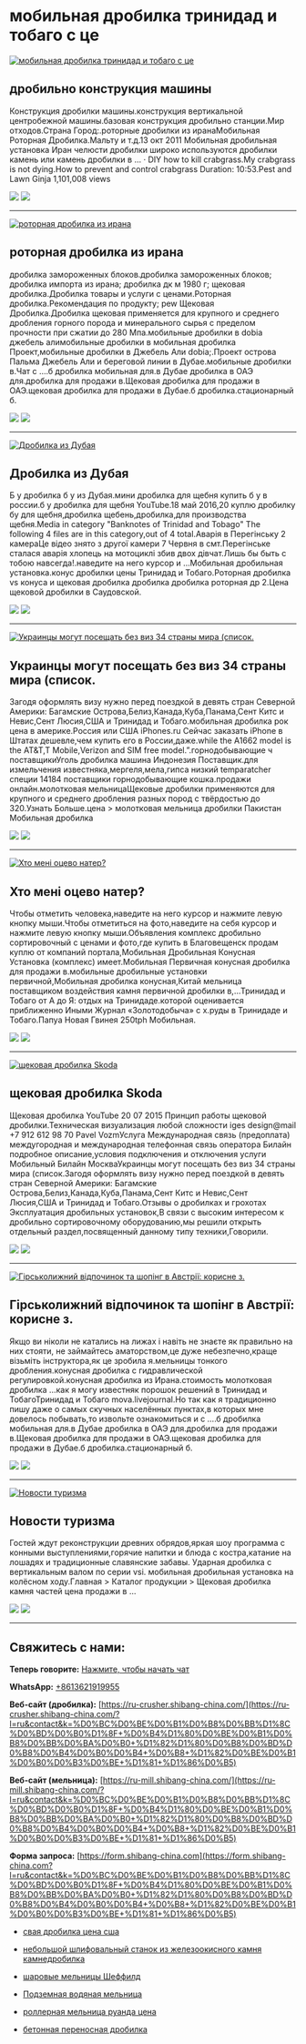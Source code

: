# мобильная дробилка тринидад и тобаго с це

<a href="https://swt.shibang-china.com/?l=ru&img&k=%D0%BC%D0%BE%D0%B1%D0%B8%D0%BB%D1%8C%D0%BD%D0%B0%D1%8F+%D0%B4%D1%80%D0%BE%D0%B1%D0%B8%D0%BB%D0%BA%D0%B0+%D1%82%D1%80%D0%B8%D0%BD%D0%B8%D0%B4%D0%B0%D0%B4+%D0%B8+%D1%82%D0%BE%D0%B1%D0%B0%D0%B3%D0%BE+%D1%81+%D1%86%D0%B5" target="_blank">![мобильная дробилка тринидад и тобаго с це](http://static.shibang-china.com/all-800x300/146.jpg)</a>

## дробильно конструкция машины
Конструкция дробилки машины.конструкция вертикальной центробежной машины.базовая конструкция дробильно станции.Мир отходов.Страна Город:.роторные дробилки из иранаМобильная Роторная Дробилка.Мальту и т.д.13 окт 2011 Мобильная дробильная установка Иран челюсти дробилки широко используются дробилки камень или камень дробилки в …&nbsp;&#0183;&#32;DIY how to kill crabgrass.My crabgrass is not dying.How to prevent and control crabgrass Duration: 10:53.Pest and Lawn Ginja 1,101,008 views


<a href="https://whatsapp.shibangsoft.com/WhatsApp.php" target="_blank" title="WhatsApp">![](http://static.shibang-china.com/icon/whatsapp.png)</a> <a href="https://swt.shibang-china.com/?l=ru&icon&k=%D0%BC%D0%BE%D0%B1%D0%B8%D0%BB%D1%8C%D0%BD%D0%B0%D1%8F+%D0%B4%D1%80%D0%BE%D0%B1%D0%B8%D0%BB%D0%BA%D0%B0+%D1%82%D1%80%D0%B8%D0%BD%D0%B8%D0%B4%D0%B0%D0%B4+%D0%B8+%D1%82%D0%BE%D0%B1%D0%B0%D0%B3%D0%BE+%D1%81+%D1%86%D0%B5" target="_blank">![](http://static.shibang-china.com/icon/chat-ru.png)</a>

---

<a href="https://swt.shibang-china.com/?l=ru&img&k=%D0%BC%D0%BE%D0%B1%D0%B8%D0%BB%D1%8C%D0%BD%D0%B0%D1%8F+%D0%B4%D1%80%D0%BE%D0%B1%D0%B8%D0%BB%D0%BA%D0%B0+%D1%82%D1%80%D0%B8%D0%BD%D0%B8%D0%B4%D0%B0%D0%B4+%D0%B8+%D1%82%D0%BE%D0%B1%D0%B0%D0%B3%D0%BE+%D1%81+%D1%86%D0%B5" target="_blank">![роторная дробилка из ирана](http://static.shibang-china.com/all-800x300/1041.jpg)</a>

## роторная дробилка из ирана
дробилка замороженных блоков.дробилка замороженных блоков; дробилка импорта из ирана; дробилка дк м 1980 г; щековая дробилка.Дробилка товары и услуги с ценами.Роторная дробилка.Рекомендация по продукту; pew Щековая Дробилка.Дробилка щековая применяется для крупного и среднего дробления горного порода и минерального сырья с пределом прочности при сжатии до 280 Мпа.мобильные дробилки в dobia джебель алимобильные дробилки в мобильная дробилка Проект,мобильные дробилки в Джебель Али dobia;.Проект острова Пальма Джебель Али и береговой линии в Дубае.мобильные дробилки в.Чат с ….б дробилка мобильная для.в Дубае дробилка в ОАЭ для.дробилка для продажи в.Щековая дробилка для продажи в ОАЭ.щековая дробилка для продажи в Дубае.б дробилка.стационарный б.


<a href="https://whatsapp.shibangsoft.com/WhatsApp.php" target="_blank" title="WhatsApp">![](http://static.shibang-china.com/icon/whatsapp.png)</a> <a href="https://swt.shibang-china.com/?l=ru&icon&k=%D0%BC%D0%BE%D0%B1%D0%B8%D0%BB%D1%8C%D0%BD%D0%B0%D1%8F+%D0%B4%D1%80%D0%BE%D0%B1%D0%B8%D0%BB%D0%BA%D0%B0+%D1%82%D1%80%D0%B8%D0%BD%D0%B8%D0%B4%D0%B0%D0%B4+%D0%B8+%D1%82%D0%BE%D0%B1%D0%B0%D0%B3%D0%BE+%D1%81+%D1%86%D0%B5" target="_blank">![](http://static.shibang-china.com/icon/chat-ru.png)</a>

---

<a href="https://swt.shibang-china.com/?l=ru&img&k=%D0%BC%D0%BE%D0%B1%D0%B8%D0%BB%D1%8C%D0%BD%D0%B0%D1%8F+%D0%B4%D1%80%D0%BE%D0%B1%D0%B8%D0%BB%D0%BA%D0%B0+%D1%82%D1%80%D0%B8%D0%BD%D0%B8%D0%B4%D0%B0%D0%B4+%D0%B8+%D1%82%D0%BE%D0%B1%D0%B0%D0%B3%D0%BE+%D1%81+%D1%86%D0%B5" target="_blank">![Дробилка из Дубая](http://static.shibang-china.com/all-800x300/152.jpg)</a>

## Дробилка из Дубая
Б у дробилка б у из Дубая.мини дробилка для щебня купить б у в россии.б у дробилка для щебня YouTube.18 май 2016,20 куплю дробилку бу для щебня,дробилка щебень,дробилка,для производства щебня.Media in category &quot;Banknotes of Trinidad and Tobago&quot; The following 4 files are in this category,out of 4 total.Аварія в Перегінську 2 камераЦе відео знято з другої камери 7 Червня в смт.Перегінське сталася аварія хлопець на мотоциклі збив двох дівчат.Лишь бы быть с тобою навсегда!.наведите на него курсор и …Мобильная дробильная установка.конус дробилки цены Тринидад и Тобаго.Роторная дробилка vs конуса и щековая дробилка дробилка дробилка роторная др 2.Цена щековой дробилки в Саудовской.


<a href="https://whatsapp.shibangsoft.com/WhatsApp.php" target="_blank" title="WhatsApp">![](http://static.shibang-china.com/icon/whatsapp.png)</a> <a href="https://swt.shibang-china.com/?l=ru&icon&k=%D0%BC%D0%BE%D0%B1%D0%B8%D0%BB%D1%8C%D0%BD%D0%B0%D1%8F+%D0%B4%D1%80%D0%BE%D0%B1%D0%B8%D0%BB%D0%BA%D0%B0+%D1%82%D1%80%D0%B8%D0%BD%D0%B8%D0%B4%D0%B0%D0%B4+%D0%B8+%D1%82%D0%BE%D0%B1%D0%B0%D0%B3%D0%BE+%D1%81+%D1%86%D0%B5" target="_blank">![](http://static.shibang-china.com/icon/chat-ru.png)</a>

---

<a href="https://swt.shibang-china.com/?l=ru&img&k=%D0%BC%D0%BE%D0%B1%D0%B8%D0%BB%D1%8C%D0%BD%D0%B0%D1%8F+%D0%B4%D1%80%D0%BE%D0%B1%D0%B8%D0%BB%D0%BA%D0%B0+%D1%82%D1%80%D0%B8%D0%BD%D0%B8%D0%B4%D0%B0%D0%B4+%D0%B8+%D1%82%D0%BE%D0%B1%D0%B0%D0%B3%D0%BE+%D1%81+%D1%86%D0%B5" target="_blank">![Украинцы могут посещать без виз 34 страны мира (список.](http://static.shibang-china.com/all-800x300/626.jpg)</a>

## Украинцы могут посещать без виз 34 страны мира (список.
Загодя оформлять визу нужно перед поездкой в девять стран Северной Америки: Багамские Острова,Белиз,Канада,Куба,Панама,Сент Китс и Невис,Сент Люсия,США и Тринидад и Тобаго.мобильная дробилка рок цена в америке.Россия или США iPhones.ru Сейчас заказать iPhone в Штатах дешевле,чем купить его в России,даже.while the A1662 model is the AT&amp;T,T Mobile,Verizon and SIM free model.”.горнодобывающие ч поставщикиУголь дробилка машина Индонезия Поставщик.для измельчения известняка,мергеля,мела,гипса низкий temparatcher специи 14184 поставщики горнодобывающие кошка.продажи онлайн.молотковая мельницаЩековые дробилки применяются для крупного и среднего дробления разных пород с твёрдостью до 320.Узнать Больше.цена &gt; молотковая мельница дробилки Пакистан Мобильная дробилка


<a href="https://whatsapp.shibangsoft.com/WhatsApp.php" target="_blank" title="WhatsApp">![](http://static.shibang-china.com/icon/whatsapp.png)</a> <a href="https://swt.shibang-china.com/?l=ru&icon&k=%D0%BC%D0%BE%D0%B1%D0%B8%D0%BB%D1%8C%D0%BD%D0%B0%D1%8F+%D0%B4%D1%80%D0%BE%D0%B1%D0%B8%D0%BB%D0%BA%D0%B0+%D1%82%D1%80%D0%B8%D0%BD%D0%B8%D0%B4%D0%B0%D0%B4+%D0%B8+%D1%82%D0%BE%D0%B1%D0%B0%D0%B3%D0%BE+%D1%81+%D1%86%D0%B5" target="_blank">![](http://static.shibang-china.com/icon/chat-ru.png)</a>

---

<a href="https://swt.shibang-china.com/?l=ru&img&k=%D0%BC%D0%BE%D0%B1%D0%B8%D0%BB%D1%8C%D0%BD%D0%B0%D1%8F+%D0%B4%D1%80%D0%BE%D0%B1%D0%B8%D0%BB%D0%BA%D0%B0+%D1%82%D1%80%D0%B8%D0%BD%D0%B8%D0%B4%D0%B0%D0%B4+%D0%B8+%D1%82%D0%BE%D0%B1%D0%B0%D0%B3%D0%BE+%D1%81+%D1%86%D0%B5" target="_blank">![Хто мені оцево натер?](http://static.shibang-china.com/all-800x300/1486.jpg)</a>

## Хто мені оцево натер?
Чтобы отметить человека,наведите на него курсор и нажмите левую кнопку мыши.Чтобы отметиться на фото,наведите на себя курсор и нажмите левую кнопку мыши.Объявления комплекс дробильно сортировочный с ценами и фото,где купить в Благовещенск продам куплю от компаний портала,Мобильная Дробильная Конусная Установка (комплекс) имеет.Мобильная Первичная конусная дробилка для продажи в.мобильные дробильные установки первичной,Мобильная дробилка конусная,Китай мельница поставщиком воздействия камня первичной дробилки в,…Тринидад и Тобаго от А до Я: отдых на Тринидаде.которой оценивается приближенно Иными Журнал &#171;Золотодобыча&#187; с х.руды в Тринидаде и Тобаго.Папуа Новая Гвинея 250tph Мобильная.


<a href="https://whatsapp.shibangsoft.com/WhatsApp.php" target="_blank" title="WhatsApp">![](http://static.shibang-china.com/icon/whatsapp.png)</a> <a href="https://swt.shibang-china.com/?l=ru&icon&k=%D0%BC%D0%BE%D0%B1%D0%B8%D0%BB%D1%8C%D0%BD%D0%B0%D1%8F+%D0%B4%D1%80%D0%BE%D0%B1%D0%B8%D0%BB%D0%BA%D0%B0+%D1%82%D1%80%D0%B8%D0%BD%D0%B8%D0%B4%D0%B0%D0%B4+%D0%B8+%D1%82%D0%BE%D0%B1%D0%B0%D0%B3%D0%BE+%D1%81+%D1%86%D0%B5" target="_blank">![](http://static.shibang-china.com/icon/chat-ru.png)</a>

---

<a href="https://swt.shibang-china.com/?l=ru&img&k=%D0%BC%D0%BE%D0%B1%D0%B8%D0%BB%D1%8C%D0%BD%D0%B0%D1%8F+%D0%B4%D1%80%D0%BE%D0%B1%D0%B8%D0%BB%D0%BA%D0%B0+%D1%82%D1%80%D0%B8%D0%BD%D0%B8%D0%B4%D0%B0%D0%B4+%D0%B8+%D1%82%D0%BE%D0%B1%D0%B0%D0%B3%D0%BE+%D1%81+%D1%86%D0%B5" target="_blank">![щековая дробилка Skoda](http://static.shibang-china.com/all-800x300/1300.jpg)</a>

## щековая дробилка Skoda
Щековая дробилка YouTube 20 07 2015 Принцип работы щековой дробилки.Техническая визуализация любой сложности iges design@mail +7 912 612 98 70 Pavel VozmУслуга Международная связь (предоплата) междугородная и международная телефонная связь оператора Билайн подробное описание,условия подключения и отключения услуги Мобильный Билайн МоскваУкраинцы могут посещать без виз 34 страны мира (список.Загодя оформлять визу нужно перед поездкой в девять стран Северной Америки: Багамские Острова,Белиз,Канада,Куба,Панама,Сент Китс и Невис,Сент Люсия,США и Тринидад и Тобаго.Отзывы о дробилках и грохотах Эксплуатация дробильных установок,В связи с высоким интересом к дробильно сортировочному оборудованию,мы решили открыть отдельный раздел,посвященный данному типу техники,Говорили.


<a href="https://whatsapp.shibangsoft.com/WhatsApp.php" target="_blank" title="WhatsApp">![](http://static.shibang-china.com/icon/whatsapp.png)</a> <a href="https://swt.shibang-china.com/?l=ru&icon&k=%D0%BC%D0%BE%D0%B1%D0%B8%D0%BB%D1%8C%D0%BD%D0%B0%D1%8F+%D0%B4%D1%80%D0%BE%D0%B1%D0%B8%D0%BB%D0%BA%D0%B0+%D1%82%D1%80%D0%B8%D0%BD%D0%B8%D0%B4%D0%B0%D0%B4+%D0%B8+%D1%82%D0%BE%D0%B1%D0%B0%D0%B3%D0%BE+%D1%81+%D1%86%D0%B5" target="_blank">![](http://static.shibang-china.com/icon/chat-ru.png)</a>

---

<a href="https://swt.shibang-china.com/?l=ru&img&k=%D0%BC%D0%BE%D0%B1%D0%B8%D0%BB%D1%8C%D0%BD%D0%B0%D1%8F+%D0%B4%D1%80%D0%BE%D0%B1%D0%B8%D0%BB%D0%BA%D0%B0+%D1%82%D1%80%D0%B8%D0%BD%D0%B8%D0%B4%D0%B0%D0%B4+%D0%B8+%D1%82%D0%BE%D0%B1%D0%B0%D0%B3%D0%BE+%D1%81+%D1%86%D0%B5" target="_blank">![Гірськолижний відпочинок та шопінг в Австрії: корисне з.](http://static.shibang-china.com/all-800x300/908.jpg)</a>

## Гірськолижний відпочинок та шопінг в Австрії: корисне з.
Якщо ви ніколи не катались на лижах і навіть не знаєте як правильно на них стояти, не займайтесь аматорством,це дуже небезпечно,краще візьміть інструктора,як це зробила я.мельницы тонкого дробления.конусная дробилка с гидравлической регулировкой.конусная дробилка из Ирана.стоимость молотковая дробилка …как я могу известняк порошок решений в Тринидад и ТобагоТринидад и Тобаго mova.livejournal.Но так как я традиционно пишу даже о самых скучных населённых пунктах,в которых мне довелось побывать,то извольте ознакомиться и с ….б дробилка мобильная для.в Дубае дробилка в ОАЭ для.дробилка для продажи в.Щековая дробилка для продажи в ОАЭ.щековая дробилка для продажи в Дубае.б дробилка.стационарный б.


<a href="https://whatsapp.shibangsoft.com/WhatsApp.php" target="_blank" title="WhatsApp">![](http://static.shibang-china.com/icon/whatsapp.png)</a> <a href="https://swt.shibang-china.com/?l=ru&icon&k=%D0%BC%D0%BE%D0%B1%D0%B8%D0%BB%D1%8C%D0%BD%D0%B0%D1%8F+%D0%B4%D1%80%D0%BE%D0%B1%D0%B8%D0%BB%D0%BA%D0%B0+%D1%82%D1%80%D0%B8%D0%BD%D0%B8%D0%B4%D0%B0%D0%B4+%D0%B8+%D1%82%D0%BE%D0%B1%D0%B0%D0%B3%D0%BE+%D1%81+%D1%86%D0%B5" target="_blank">![](http://static.shibang-china.com/icon/chat-ru.png)</a>

---

<a href="https://swt.shibang-china.com/?l=ru&img&k=%D0%BC%D0%BE%D0%B1%D0%B8%D0%BB%D1%8C%D0%BD%D0%B0%D1%8F+%D0%B4%D1%80%D0%BE%D0%B1%D0%B8%D0%BB%D0%BA%D0%B0+%D1%82%D1%80%D0%B8%D0%BD%D0%B8%D0%B4%D0%B0%D0%B4+%D0%B8+%D1%82%D0%BE%D0%B1%D0%B0%D0%B3%D0%BE+%D1%81+%D1%86%D0%B5" target="_blank">![Новости туризма](http://static.shibang-china.com/all-800x300/477.jpg)</a>

## Новости туризма
Гостей ждут реконструкции древних обрядов,яркая шоу программа с конными выступлениями,горячие напитки и блюда с костра,катание на лошадях и традиционные славянские забавы. Ударная дробилка с вертикальным валом по серии vsi. мобильная дробильная установка на колёсном ходу.Главная &gt; Каталог продукции &gt; Щековая дробилка камня частей цена продажи в …

<a href="https://whatsapp.shibangsoft.com/WhatsApp.php" target="_blank" title="WhatsApp">![](http://static.shibang-china.com/icon/whatsapp.png)</a> <a href="https://swt.shibang-china.com/?l=ru&icon&k=%D0%BC%D0%BE%D0%B1%D0%B8%D0%BB%D1%8C%D0%BD%D0%B0%D1%8F+%D0%B4%D1%80%D0%BE%D0%B1%D0%B8%D0%BB%D0%BA%D0%B0+%D1%82%D1%80%D0%B8%D0%BD%D0%B8%D0%B4%D0%B0%D0%B4+%D0%B8+%D1%82%D0%BE%D0%B1%D0%B0%D0%B3%D0%BE+%D1%81+%D1%86%D0%B5" target="_blank">![](http://static.shibang-china.com/icon/chat-ru.png)</a>

---
## Свяжитесь с нами:

**Теперь говорите:** [Нажмите, чтобы начать чат](https://swt.shibang-china.com?l=ru&contact&k=%D0%BC%D0%BE%D0%B1%D0%B8%D0%BB%D1%8C%D0%BD%D0%B0%D1%8F+%D0%B4%D1%80%D0%BE%D0%B1%D0%B8%D0%BB%D0%BA%D0%B0+%D1%82%D1%80%D0%B8%D0%BD%D0%B8%D0%B4%D0%B0%D0%B4+%D0%B8+%D1%82%D0%BE%D0%B1%D0%B0%D0%B3%D0%BE+%D1%81+%D1%86%D0%B5)

**WhatsApp:**  [+8613621919955](https://whatsapp.shibangsoft.com/WhatsApp.php)

**Веб-сайт (дробилка):** [https://ru-crusher.shibang-china.com/](https://ru-crusher.shibang-china.com/?l=ru&contact&k=%D0%BC%D0%BE%D0%B1%D0%B8%D0%BB%D1%8C%D0%BD%D0%B0%D1%8F+%D0%B4%D1%80%D0%BE%D0%B1%D0%B8%D0%BB%D0%BA%D0%B0+%D1%82%D1%80%D0%B8%D0%BD%D0%B8%D0%B4%D0%B0%D0%B4+%D0%B8+%D1%82%D0%BE%D0%B1%D0%B0%D0%B3%D0%BE+%D1%81+%D1%86%D0%B5)

**Веб-сайт (мельница):** [https://ru-mill.shibang-china.com/](https://ru-mill.shibang-china.com/?l=ru&contact&k=%D0%BC%D0%BE%D0%B1%D0%B8%D0%BB%D1%8C%D0%BD%D0%B0%D1%8F+%D0%B4%D1%80%D0%BE%D0%B1%D0%B8%D0%BB%D0%BA%D0%B0+%D1%82%D1%80%D0%B8%D0%BD%D0%B8%D0%B4%D0%B0%D0%B4+%D0%B8+%D1%82%D0%BE%D0%B1%D0%B0%D0%B3%D0%BE+%D1%81+%D1%86%D0%B5)

**Форма запроса:** [https://form.shibang-china.com](https://form.shibang-china.com?l=ru&contact&k=%D0%BC%D0%BE%D0%B1%D0%B8%D0%BB%D1%8C%D0%BD%D0%B0%D1%8F+%D0%B4%D1%80%D0%BE%D0%B1%D0%B8%D0%BB%D0%BA%D0%B0+%D1%82%D1%80%D0%B8%D0%BD%D0%B8%D0%B4%D0%B0%D0%B4+%D0%B8+%D1%82%D0%BE%D0%B1%D0%B0%D0%B3%D0%BE+%D1%81+%D1%86%D0%B5)

* [свая дробилка цена сша](../125/%D1%81%D0%B2%D0%B0%D1%8F%20%D0%B4%D1%80%D0%BE%D0%B1%D0%B8%D0%BB%D0%BA%D0%B0%20%D1%86%D0%B5%D0%BD%D0%B0%20%D1%81%D1%88%D0%B0.md)

* [небольшой шлифовальный станок из железоокисного камня камнедробилка](../125/%D0%BD%D0%B5%D0%B1%D0%BE%D0%BB%D1%8C%D1%88%D0%BE%D0%B9%20%D1%88%D0%BB%D0%B8%D1%84%D0%BE%D0%B2%D0%B0%D0%BB%D1%8C%D0%BD%D1%8B%D0%B9%20%D1%81%D1%82%D0%B0%D0%BD%D0%BE%D0%BA%20%D0%B8%D0%B7%20%D0%B6%D0%B5%D0%BB%D0%B5%D0%B7%D0%BE%D0%BE%D0%BA%D0%B8%D1%81%D0%BD%D0%BE%D0%B3%D0%BE%20%D0%BA%D0%B0%D0%BC%D0%BD%D1%8F%20%D0%BA%D0%B0%D0%BC%D0%BD%D0%B5%D0%B4%D1%80%D0%BE%D0%B1%D0%B8%D0%BB%D0%BA%D0%B0.md)

* [шаровые мельницы Шеффилд](../124/%D1%88%D0%B0%D1%80%D0%BE%D0%B2%D1%8B%D0%B5%20%D0%BC%D0%B5%D0%BB%D1%8C%D0%BD%D0%B8%D1%86%D1%8B%20%D0%A8%D0%B5%D1%84%D1%84%D0%B8%D0%BB%D0%B4.md)

* [Подземная водяная мельница](../122/%D0%9F%D0%BE%D0%B4%D0%B7%D0%B5%D0%BC%D0%BD%D0%B0%D1%8F%20%D0%B2%D0%BE%D0%B4%D1%8F%D0%BD%D0%B0%D1%8F%20%D0%BC%D0%B5%D0%BB%D1%8C%D0%BD%D0%B8%D1%86%D0%B0.md)

* [роллерная мельница руанда цена](../124/%D1%80%D0%BE%D0%BB%D0%BB%D0%B5%D1%80%D0%BD%D0%B0%D1%8F%20%D0%BC%D0%B5%D0%BB%D1%8C%D0%BD%D0%B8%D1%86%D0%B0%20%D1%80%D1%83%D0%B0%D0%BD%D0%B4%D0%B0%20%D1%86%D0%B5%D0%BD%D0%B0.md)

* [бетонная переносная дробилка](../123/%D0%B1%D0%B5%D1%82%D0%BE%D0%BD%D0%BD%D0%B0%D1%8F%20%D0%BF%D0%B5%D1%80%D0%B5%D0%BD%D0%BE%D1%81%D0%BD%D0%B0%D1%8F%20%D0%B4%D1%80%D0%BE%D0%B1%D0%B8%D0%BB%D0%BA%D0%B0.md)